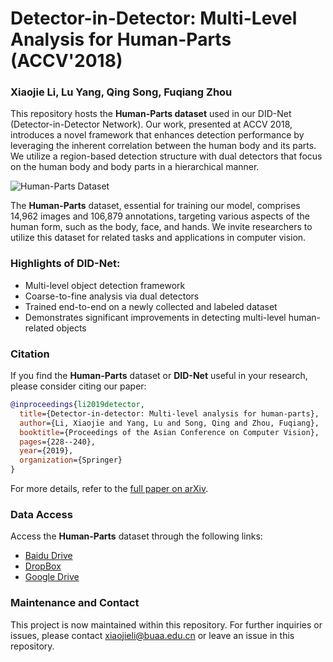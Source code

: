 # Detector-in-Detector: Multi-Level Analysis for Human-Parts (ACCV'2018)
### Xiaojie Li, Lu Yang, Qing Song, Fuqiang Zhou

This repository hosts the **Human-Parts dataset** used in our DID-Net (Detector-in-Detector Network). Our work, presented at ACCV 2018, introduces a novel framework that enhances detection performance by leveraging the inherent correlation between the human body and its parts. We utilize a region-based detection structure with dual detectors that focus on the human body and body parts in a hierarchical manner.

![Human-Parts Dataset](https://github.com/xiaojie1017/Priv_personpart/blob/master/dataset.png)

The **Human-Parts** dataset, essential for training our model, comprises 14,962 images and 106,879 annotations, targeting various aspects of the human form, such as the body, face, and hands. We invite researchers to utilize this dataset for related tasks and applications in computer vision.

### Highlights of DID-Net:
- Multi-level object detection framework
- Coarse-to-fine analysis via dual detectors
- Trained end-to-end on a newly collected and labeled dataset
- Demonstrates significant improvements in detecting multi-level human-related objects

### Citation
If you find the **Human-Parts** dataset or **DID-Net** useful in your research, please consider citing our paper:
```bibtex
@inproceedings{li2019detector,
  title={Detector-in-detector: Multi-level analysis for human-parts},
  author={Li, Xiaojie and Yang, Lu and Song, Qing and Zhou, Fuqiang},
  booktitle={Proceedings of the Asian Conference on Computer Vision},
  pages={228--240},
  year={2019},
  organization={Springer}
}
```
For more details, refer to the [full paper on arXiv](https://arxiv.org/abs/1902.07017).

### Data Access
Access the **Human-Parts** dataset through the following links:

- [Baidu Drive](https://pan.baidu.com/s/1bFDttum-6v1qbr23mpaNaw)
- [DropBox](https://www.dropbox.com/s/3xxi4b7grx83hxi/Priv_personpart.tar?dl=0)
- [Google Drive](https://drive.google.com/file/d/1L7oxFqRi63APVi-ffeK3L7dF_qTkZmbW/view?usp=sharing)

### Maintenance and Contact
This project is now maintained within this repository. For further inquiries or issues, please contact xiaojieli@buaa.edu.cn or leave an issue in this repository.
